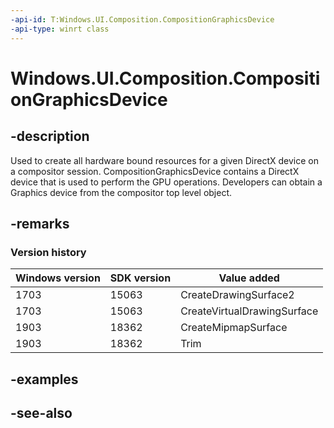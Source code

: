 ```yaml
---
-api-id: T:Windows.UI.Composition.CompositionGraphicsDevice
-api-type: winrt class
---
```


<!-- Class syntax.
public class CompositionGraphicsDevice : Windows.UI.Composition.CompositionObject, Windows.UI.Composition.ICompositionGraphicsDevice, Windows.UI.Composition.ICompositionGraphicsDevice2
-->

# Windows.UI.Composition.CompositionGraphicsDevice

## -description
Used to create all hardware bound resources for a given DirectX device on a compositor session. CompositionGraphicsDevice contains a DirectX device that is used to perform the GPU operations. Developers can obtain a Graphics device from the compositor top level object.



## -remarks

### Version history

| Windows version | SDK version | Value added |
| -- | -- | -- |
| 1703 | 15063 | CreateDrawingSurface2 |
| 1703 | 15063 | CreateVirtualDrawingSurface |
| 1903 | 18362 | CreateMipmapSurface |
| 1903 | 18362 | Trim |

## -examples

## -see-also
